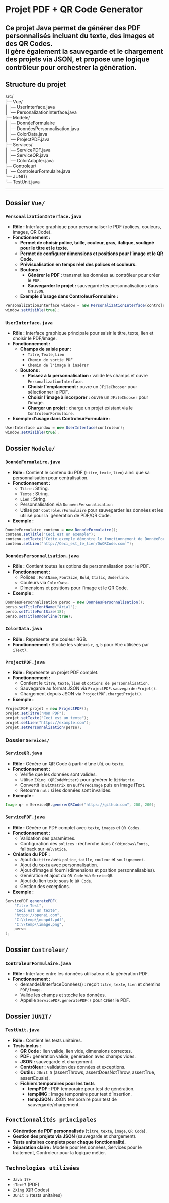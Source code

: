 # Projet PDF + QR Code Generator

Ce projet Java permet de **générer des PDF personnalisés** incluant du texte, des images et des QR Codes.  
Il gère également la **sauvegarde et le chargement des projets** via JSON, et propose une **logique contrôleur** pour orchestrer la génération.
---
## Structure du projet
src/<br>
├─ Vue/<br>
│ ├─ UserInterface.java<br>
│ └─ PersonalizationInterface.java<br>
├─ Modele/<br>
│ ├─ DonnéeFormulaire<br>
│ ├─ DonnéesPersonnalisation.java<br>
│ ├─ ColorData.java<br>
│ └─ ProjectPDF.java<br>
├─ Services/<br>
│ ├─ ServicePDF.java<br>
│ ├─ ServiceQR.java<br>
│ └─ ColorAdapter.java<br>
├─ Controleur/<br>
│ └─ ControleurFormulaire.java<br>
└─ JUNIT/<br>
└─ TestUnit.java<br>

---

## Dossier `Vue/`

### `PersonalizationInterface.java`
- **Rôle :** Interface graphique pour personnaliser le PDF (polices, couleurs, images, QR Code).
- **Fonctionnement :**
    - **Permet de choisir police, taille, couleur, gras, italique, souligné pour le titre et le texte.**
    - **Permet de configurer dimensions et positions pour l’image et le QR Code.**
    - **Prévisualisation en temps réel des polices et couleurs.**
    - **Boutons :**
        - **Générer le PDF :** transmet les données au contrôleur pour créer le `PDF`.
        - **Sauvegarder le projet :** sauvegarde les personnalisations dans un `JSON`.
    - **Exemple d’usage dans ControleurFormulaire :**
```java
PersonalizationInterface window = new PersonalizationInterface(controleur);
window.setVisible(true);
```

### `UserInterface.java`
- **Rôle :** Interface graphique principale pour saisir le titre, texte, lien et choisir le PDF/image.
- **Fonctionnement :**
    - **Champs de saisie pour :**
        - `Titre`, `Texte`, `Lien`
        - `Chemin de sortie PDF`
        - `Chemin de l'image à insérer`
    - **Boutons :**
        - **Passez à la personnalisation :** valide les champs et ouvre `PersonalizationInterface`.
        - **Choisir l'emplacement :** ouvre un `JFileChooser` pour sélectionner le PDF.
        - **Choisir l'image à incorporer :** ouvre un `JFileChooser` pour l’image.
        - **Charger un projet :** charge un projet existant via le `ControleurFormulaire`.
- **Exemple d’usage dans ControleurFormulaire :**
```java
UserInterface window = new UserInterface(controleur);
window.setVisible(true);
```

## Dossier `Modele/`

### `DonnéeFormulaire.java`
- **Rôle :** Contient le contenu du PDF (`titre`, `texte`, `lien`) ainsi que sa personnalisation pour centralisation.
- **Fonctionnement :**
    - `Titre` : String.
    - `Texte` : String.
    - `Lien` : String.
    - Personnalisation via `DonnéesPersonalisation`
    - Utilsé par `ControleurFormulaire` pour sauvegarder les données et les utilisé pour la `génération de PDF/QR Code.
- **Exemple :**
```java
DonnéeFormulaire contenu = new DonnéeFormulaire();
contenu.setTitle("Ceci est un exemple");
contenu.setTexte("Cette exemple démontre le fonctionnement de DonnéeFormulaire");
contenu.setLien("http://Ceci_est_le_lien/DuQRCode.com`");
```

### `DonnéesPersonnalisation.java`
- **Rôle :** Contient toutes les options de personnalisation pour le PDF.
- **Fonctionnement :**
  - Polices : `FontName`, `FontSize`, `Bold`, `Italic`, `Underline`.
  - Couleurs via `ColorData`.
  - Dimensions et positions pour l’image et le QR Code.
- **Exemple :**
```java
DonnéesPersonnalisation perso = new DonnéesPersonnalisation();
perso.setTitleFontName("Arial");
perso.setTitleFontSize(18);
perso.setTitleUnderline(true);
```

### `ColorData.java`
- **Rôle :** Représente une couleur RGB.
- **Fonctionnement :** Stocke les valeurs `r`, `g`, `b` pour être utilisées par `iText7`.

### `ProjectPDF.java`
- **Rôle :** Représente un projet PDF complet.
- **Fonctionnement :**
    - Contient le `titre`, `texte`, `lien` et `options de personnalisation`.
    - Sauvegarde au format JSON via `ProjectPDF.sauvegarderProjet()`.
    - Chargement depuis JSON via `ProjectPDF.chargetProjet()`.
- **Exemple :**
```java
ProjectPDF projet = new ProjectPDF();
projet.setTitre("Mon PDF");
projet.setTexte("Ceci est un texte");
projet.setLien("https://example.com");
projet.setPersonnalisation(perso);
```

### Dossier `Services/`

### `ServiceQR.java`
- **Rôle :** Génère un QR Code à partir d’une `URL` ou `texte`.
- **Fonctionnement :**
    - Vérifie que les données sont valides.
    - Utilise `ZXing (QRCodeWriter)` pour générer le `BitMatrix`.
    - Convertit le `BitMatrix` en `BufferedImage` puis en Image iText.
    - Retourne `null` si les données sont invalides.
- **Exemple :**
```java
Image qr = ServiceQR.genererQRCode("https://github.com", 200, 200);
```

### `ServicePDF.java`
- **Rôle :** Génère un PDF complet avec `texte`, `images` et `QR Codes`.
- **Fonctionnement :**
    - Validation des paramètres.
    - Configuration des `polices` : recherche dans `C:\Windows\Fonts`, fallback sur `Helvetica`.
- **Création du PDF :**
    - Ajout du `titre` avec `police`, `taille`, `couleur` et `soulignement`.
    - Ajout du `texte` avec personnalisation.
    - Ajout d’image si fourni (dimensions et position personnalisables).
    - Génération et ajout du `QR Code` via `ServiceQR`.
    - Ajout du lien texte sous le `QR Code`.
    - Gestion des exceptions.
- **Exemple :**
```java
ServicePDF.generatePDF(
    "Titre Test",
    "Ceci est un texte",
    "https://openai.com",
    "C:\\temp\\monpdf.pdf",
    "C:\\temp\\image.png",
    perso
);
```

## Dossier `Controleur/`

### `ControleurFormulaire.java`
- **Rôle :** Interface entre les données utilisateur et la génération PDF.
- **Fonctionnement :**
    - demandeUInterfaceDonnées() : reçoit `titre`, `texte`, `lien` et chemins `PDF/Image`.
    - Valide les champs et stocke les données.
    - Appelle `ServicePDF.generatePDF()` pour créer le PDF.

## Dossier `JUNIT/`

### `TestUnit.java`
- **Rôle :** Contient les tests unitaires.
- **Tests inclus :**
    - **QR Code :** lien valide, lien vide, dimensions correctes.
    - **PDF :** génération valide, génération avec champs vides.
    - **JSON :** sauvegarde et chargement.
    - **Contrôleur :** validation des données et exceptions.
    - **Outils :** `JUnit 5` (assertThrows, assertDoesNotThrow, assertTrue, assertEquals).
    - **Fichiers temporaires pour les tests**
        - **tempPDF :** PDF temporaire pour test de génération.
        - **tempIMG :** Image temporaire pour test d’insertion.
        - **tempJSON :** JSON temporaire pour test de sauvegarde/chargement.

## `Fonctionnalités principales`
- **Génération de PDF personnalisés** (`titre`, `texte`, `image`, `QR Code`).
- **Gestion des projets via JSON** (sauvegarde et chargement).
- **Tests unitaires complets pour chaque fonctionnalité.**
- **Séparation claire :** Modele pour les données, Services pour le traitement, Controleur pour la logique métier.

## `Technologies utilisées`
- `Java 17+`
- `iText7` (PDF)
- `ZXing` (QR Codes)
- `JUnit 5` (tests unitaires)